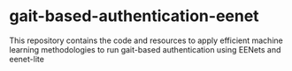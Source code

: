 # gait-based-authentication-eenet
This repository contains the code and resources to apply efficient machine learning methodologies to run gait-based authentication using EENets and eenet-lite
